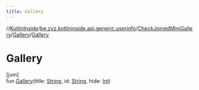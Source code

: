 ```yaml
---
title: Gallery
---
```

//[KotlinInside](../../../../index.html)/[be.zvz.kotlininside.api.generic.userinfo](../../index.html)/[CheckJoinedMiniGallery](../index.html)/[Gallery](index.html)/[Gallery](-gallery.html)



# Gallery



[jvm]\
fun [Gallery](-gallery.html)(title: [String](https://kotlinlang.org/api/latest/jvm/stdlib/kotlin/-string/index.html), id: [String](https://kotlinlang.org/api/latest/jvm/stdlib/kotlin/-string/index.html), hide: [Int](https://kotlinlang.org/api/latest/jvm/stdlib/kotlin/-int/index.html))




